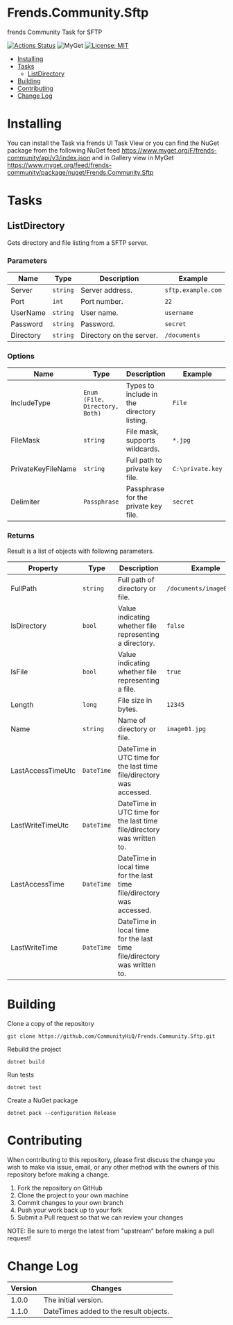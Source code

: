 # Frends.Community.Sftp

frends Community Task for SFTP

[![Actions Status](https://github.com/CommunityHiQ/Frends.Community.Sftp/workflows/PackAndPushAfterMerge/badge.svg)](https://github.com/CommunityHiQ/Frends.Community.Sftp/actions) ![MyGet](https://img.shields.io/myget/frends-community/v/Frends.Community.Sftp) [![License: MIT](https://img.shields.io/badge/License-MIT-yellow.svg)](https://opensource.org/licenses/MIT) 

- [Installing](#installing)
- [Tasks](#tasks)
     - [ListDirectory](#ListDirectory)
- [Building](#building)
- [Contributing](#contributing)
- [Change Log](#change-log)

# Installing

You can install the Task via frends UI Task View or you can find the NuGet package from the following NuGet feed
https://www.myget.org/F/frends-community/api/v3/index.json and in Gallery view in MyGet https://www.myget.org/feed/frends-community/package/nuget/Frends.Community.Sftp

# Tasks

## ListDirectory

Gets directory and file listing from a SFTP server.

### Parameters

| Name | Type | Description | Example |
| -------- | -------- | -------- | -------- |
| Server | `string` | Server address. | `sftp.example.com` |
| Port | `int` | Port number. | `22` |
| UserName | `string` | User name. | `username` |
| Password | `string` | Password. | `secret` |
| Directory | `string` | Directory on the server. | `/documents` |

### Options

| Name | Type | Description | Example |
| -------- | -------- | -------- | -------- |
| IncludeType | `Enum (File, Directory, Both)` | Types to include in the directory listing. | `File` |
| FileMask | `string` | File mask, supports wildcards. | `*.jpg` |
| PrivateKeyFileName | `string` | Full path to private key file. | `C:\private.key` |
| Delimiter | `Passphrase` | Passphrase for the private key file. | `secret` |

### Returns

Result is a list of objects with following parameters.

| Property | Type | Description | Example |
| -------- | -------- | -------- | -------- |
| FullPath | `string` | Full path of directory or file. | `/documents/image01.jpg` |
| IsDirectory | `bool` | Value indicating whether file representing a directory. | `false` |
| IsFile | `bool` | Value indicating whether file representing a file. | `true` |
| Length | `long` | File size in bytes. | `12345` |
| Name | `string` | Name of directory or file. | `image01.jpg` |
| LastAccessTimeUtc | `DateTime` | DateTime in UTC time for the last time file/directory was accessed. | |
| LastWriteTimeUtc | `DateTime` | DateTime in UTC time for the last time file/directory was written to. | |
| LastAccessTime | `DateTime` | DateTime in local time for the last time file/directory was accessed. | |
| LastWriteTime | `DateTime` | DateTime in local time for the last time file/directory was written to. | |

# Building

Clone a copy of the repository

`git clone https://github.com/CommunityHiQ/Frends.Community.Sftp.git`

Rebuild the project

`dotnet build`

Run tests

`dotnet test`

Create a NuGet package

`dotnet pack --configuration Release`

# Contributing
When contributing to this repository, please first discuss the change you wish to make via issue, email, or any other method with the owners of this repository before making a change.

1. Fork the repository on GitHub
2. Clone the project to your own machine
3. Commit changes to your own branch
4. Push your work back up to your fork
5. Submit a Pull request so that we can review your changes

NOTE: Be sure to merge the latest from "upstream" before making a pull request!

# Change Log

| Version | Changes |
| ------- | ------- |
| 1.0.0   | The initial version. |
| 1.1.0   | DateTimes added to the result objects. |
